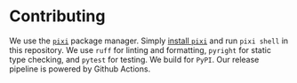 # Contributing

We use the [`pixi`](https://pixi.sh) package manager. Simply [install `pixi`](https://pixi.sh/latest/#installation) and run `pixi shell` in this repository. We use `ruff` for linting and formatting, `pyright` for static type checking, and `pytest` for testing. We build for `PyPI`. Our release pipeline is powered by Github Actions.
